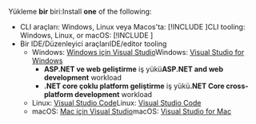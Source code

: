 <span data-ttu-id="a07c5-101">Yükleme **bir** biri:</span><span class="sxs-lookup"><span data-stu-id="a07c5-101">Install **one** of the following:</span></span>

* <span data-ttu-id="a07c5-102">CLI araçları: Windows, Linux veya Macos'ta: [!INCLUDE [](~/includes/net-core-sdk-download-link.md)]</span><span class="sxs-lookup"><span data-stu-id="a07c5-102">CLI tooling: Windows, Linux, or macOS: [!INCLUDE [](~/includes/net-core-sdk-download-link.md)]</span></span>
* <span data-ttu-id="a07c5-103">Bir IDE/Düzenleyici araçları</span><span class="sxs-lookup"><span data-stu-id="a07c5-103">IDE/editor tooling</span></span>
  * <span data-ttu-id="a07c5-104">Windows: [Windows için Visual Studio](https://www.microsoft.com/net/download/windows)</span><span class="sxs-lookup"><span data-stu-id="a07c5-104">Windows: [Visual Studio for Windows](https://www.microsoft.com/net/download/windows)</span></span>
    * <span data-ttu-id="a07c5-105">**ASP.NET ve web geliştirme** iş yükü</span><span class="sxs-lookup"><span data-stu-id="a07c5-105">**ASP.NET and web development** workload</span></span>
    * <span data-ttu-id="a07c5-106">**.NET core çoklu platform geliştirme** iş yükü</span><span class="sxs-lookup"><span data-stu-id="a07c5-106">**.NET Core cross-platform development** workload</span></span>
  * <span data-ttu-id="a07c5-107">Linux: [Visual Studio Code](https://www.microsoft.com/net/download/linux)</span><span class="sxs-lookup"><span data-stu-id="a07c5-107">Linux: [Visual Studio Code](https://www.microsoft.com/net/download/linux)</span></span>
  * <span data-ttu-id="a07c5-108">macOS: [Mac için Visual Studio](https://www.microsoft.com/net/download/macos)</span><span class="sxs-lookup"><span data-stu-id="a07c5-108">macOS: [Visual Studio for Mac](https://www.microsoft.com/net/download/macos)</span></span>
